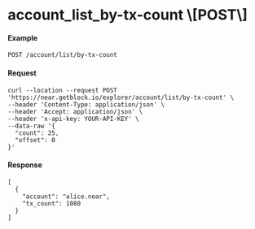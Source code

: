 # account\_list\_by-tx-count \\\[POST\\]

#### Example

`POST /account/list/by-tx-count`

#### Request

```
curl --location --request POST 'https://near.getblock.io/explorer/account/list/by-tx-count' \
--header 'Content-Type: application/json' \
--header 'Accept: application/json' \
--header 'x-api-key: YOUR-API-KEY' \
--data-raw '{
  "count": 25,
  "offset": 0
}'
```

#### Response

```
[
  {
    "account": "alice.near",
    "tx_count": 1080
  }
]
```
